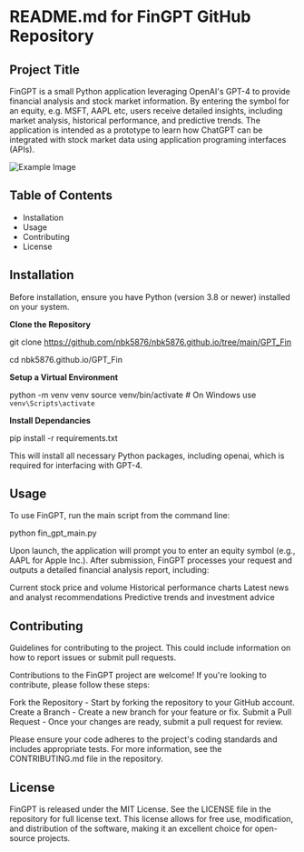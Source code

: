 # README.md for FinGPT GitHub Repository

## Project Title
FinGPT is a small Python application leveraging OpenAI's GPT-4 to provide financial analysis and stock market information. By entering the symbol for an equity, e.g. MSFT, AAPL etc, users receive detailed insights, including market analysis, historical performance, and predictive trends. The application is intended as a prototype to learn how ChatGPT can be integrated with stock market data using application programing interfaces (APIs). 

![Example Image](https://nbk5876.github.io/GPT_Fin/image/FinGpt-Prototype-Concept-Diagram.png "FinGPT Overview Flow")

## Table of Contents
- Installation
- Usage
- Contributing
- License

## Installation
Before installation, ensure you have Python (version 3.8 or newer) installed on your system.

**Clone the Repository**

git clone https://github.com/nbk5876/nbk5876.github.io/tree/main/GPT_Fin

cd nbk5876.github.io/GPT_Fin

**Setup a Virtual Environment**

python -m venv venv
source venv/bin/activate  # On Windows use `venv\Scripts\activate`

**Install Dependancies**

pip install -r requirements.txt

This will install all necessary Python packages, including openai, which is required for interfacing with GPT-4.

## Usage
To use FinGPT, run the main script from the command line:

python fin_gpt_main.py

Upon launch, the application will prompt you to enter an equity symbol (e.g., AAPL for Apple Inc.). After submission, FinGPT processes your request and outputs a detailed financial analysis report, including:

Current stock price and volume
Historical performance charts
Latest news and analyst recommendations
Predictive trends and investment advice

## Contributing
Guidelines for contributing to the project. This could include information on how to report issues or submit pull requests.

Contributions to the FinGPT project are welcome! If you're looking to contribute, please follow these steps:

Fork the Repository - Start by forking the repository to your GitHub account.
Create a Branch - Create a new branch for your feature or fix.
Submit a Pull Request - Once your changes are ready, submit a pull request for review.

Please ensure your code adheres to the project's coding standards and includes appropriate tests. For more information, see the CONTRIBUTING.md file in the repository.

## License

FinGPT is released under the MIT License. See the LICENSE file in the repository for full license text. This license allows for free use, modification, and distribution of the software, making it an excellent choice for open-source projects.



